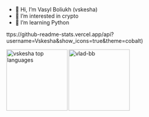 - 👋 Hi, I’m Vasyl Boliukh (vskesha)
- 👀 I’m interested in crypto
- 🌱 I’m learning Python

<!---
Vskesha/Vskesha is a ✨ special ✨ repository because its `README.md` (this file) appears on your GitHub profile.
You can click the Preview link to take a look at your changes.
--->
ttps://github-readme-stats.vercel.app/api?username=Vskesha&show_icons=true&theme=cobalt)
<p><img align="left" src="https://github-readme-stats.vercel.app/api/top-langs?username=vskesha&show_icons=true&theme=cobalt&locale=en&layout=compact" alt="vskesha top languages" height="160" /></p>
<p><img align="center" src="https://github-readme-stats.vercel.app/api?username=vskesha&show_icons=true&theme=cobalt&locale=en&hide_border=true" alt="vlad-bb" height="160"/></p>
